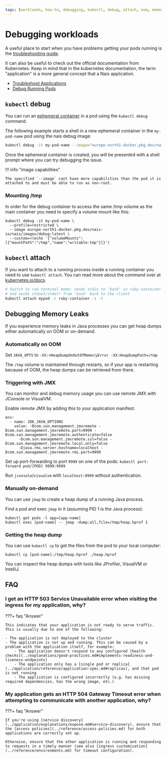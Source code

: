 ```yaml
---
tags: [workloads, how-to, debugging, kubectl, debug, attach, oom, memory, leaks]
---
```


# Debugging workloads

A useful place to start when you have problems getting your pods running is the [troubleshooting guide](troubleshooting.md).

It can also be useful to check out the official documentation from Kubernetes.
Keep in mind that in the kubernetes documentation, the term "application" is a more general concept that a Nais application.

- [Troubleshoot Applications](https://kubernetes.io/docs/tasks/debug-application-cluster/debug-application/)
- [Debug Running Pods](https://kubernetes.io/docs/tasks/debug-application-cluster/debug-running-pod/)

## `kubectl` debug

You can run an [ephemeral container](https://kubernetes.io/docs/concepts/workloads/pods/ephemeral-containers/) in a pod using the `kubectl debug` command.

The following example starts a shell in a new ephemeral container in the `my-pod-name` pod using the nais debug image:

```bash
kubectl debug -it my-pod-name --image="europe-north1-docker.pkg.dev/nais-io/nais/images/debug:latest" --profile=restricted
```

Once the ephemeral container is created, you will be presented with a shell prompt where you can try debugging the issue.

!!! info "image capabilities"

    The specified `--image` cant have more capabilities than the pod it is attached to and must be able to run as non-root.

### Mounting /tmp

In order for the debug container to access the same /tmp volume as the main container you need to specify a volume mount like this:

```
kubectl debug -it my-pod-name \
  --profile=restricted \
  --image europe-north1-docker.pkg.dev/nais-io/nais/images/debug:latest \
  --custom=<(echo '{"volumeMounts":[{"mountPath":"/tmp","name":"writable-tmp"}]}')
```

## `kubectl` attach

If you want to attach to a running process inside a running container you need to use `kubectl attach`.
You can read more about the command over at [kubernetes.io/docs](https://kubernetes.io/docs/reference/kubectl/generated/kubectl_attach/).

```bash
# Switch to raw terminal mode; sends stdin to 'bash' in ruby-container from pod mypod
# and sends stdout/stderr from 'bash' back to the client
kubectl attach mypod -c ruby-container -i -t
```

## Debugging Memory Leaks

If you experience memory leaks in Java processes you can get heap dumps either automatically on OOM or on-demand.

### Automatically on OOM

Set `JAVA_OPTS` to `-XX:+HeapDumpOnOutOfMemoryError -XX:HeapDumpPath=/tmp`

The `/tmp` volume is maintained through restarts, so if your app is restarting because of OOM, the heap dumps can be retrieved from there.

### Triggering with JMX

You can monitor and debug memory usage you can use remote JMX with JConsole or VisualVM. 

Enable remote JMX by adding this to your application manifest:
```
env:
  - name: JDK_JAVA_OPTIONS
    value: -Dcom.sun.management.jmxremote -Dcom.sun.management.jmxremote.port=9999 -Dcom.sun.management.jmxremote.authenticate=false
      -Dcom.sun.management.jmxremote.ssl=false -Dcom.sun.management.jmxremote.local.only=false
      -Djava.rmi.server.hostname=localhost -Dcom.sun.management.jmxremote.rmi.port=9999
```

Set up port-forwarding to port `9999` on one of the pods:
```kubectl port-forward pod/[POD] 9999:9999```

Run `jconsole`/`visualvm` with `localhost:9999` without authentication.

### Manually on-demand

You can use `jmap` to create a heap dump of a running Java process.

Find a pod and exec `jmap` in it (assuming PID 1 is the Java process):

```
kubectl get pods -l app=[app-name]
kubectl exec [pod-name] -- jmap -dump:all,file=/tmp/heap.hprof 1
```

### Getting the heap dump

You can use `kubectl cp` to get the files from the pod to your local computer:

```
kubectl cp [pod-name]:/tmp/heap.hprof ./heap.hprof
```

You can inspect the heap dumps with tools like JProfiler, VisualVM or IntelliJ.

## FAQ

### I get an HTTP 503 Service Unavailable error when visiting the ingress for my application, why?

???+ faq "Answer"

    This indicates that your application is not ready to serve traffic. This is usually due to one of the following:

    - The application is not deployed to the cluster
    - The application is not up and running. This can be caused by a problem with the application itself, for example:
        - The application doesn't respond to any configured [health checks](../explanations/good-practices.md#implements-readiness-and-liveness-endpoints)
        - The application only has a [single pod or replica](../application/reference/application-spec.md#replicas), and that pod is not running
        - The application is configured incorrectly (e.g. has missing required dependencies, has the wrong image, etc.)

### My application gets an HTTP 504 Gateway Timeout error when attempting to communicate with another application, why?

???+ faq "Answer"

    If you're using [service discovery](../application/explanations/expose.md#service-discovery), ensure that the [access policies](../reference/access-policies.md) for both applications are correctly set up.

    Otherwise, ensure that the other application is running and responding to requests in a timely manner (see also [ingress customization](../reference/environments.md) for timeout configuration).
